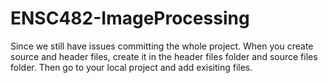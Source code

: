 # ENSC482-ImageProcessing

Since we still have issues committing the whole project. 
When you create source and header files, create it in the header files folder and source files folder. 
Then go to your local project and add exisiting files. 